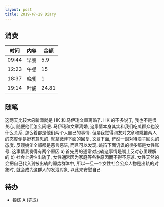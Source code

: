 ```yaml
---
layout: post
title: 2019-07-29 Diary
---
```


## 消费

| 时间 | 内容 | 金额 |
| - | - | - |
| 09:44 | 早餐 | 5.9 |
| 12:23 | 午餐 | 15 |
| 18:37 | 晚餐 | 1 |
| 19:14 | 叶酸 | 24.81 |

## 随笔

这两天比较大的新闻就是 HK 和 马伊琍文章离婚了. HK 的不多说了, 我也不是很关心, 随便他们怎么闹吧.
马伊琍和文章离婚, 这事情本身其实和我们吃瓜群众也没什么关系, 怎么着都是他们两个人自己的事情.
但是我觉得网友对文章和姚笛两人的态度倒是挺有意思的. 就拿微博下面的回复,
文章下面, 俨然一副对待浪子回头的态度. 反观姚笛全部都是恶言恶语, 而且可以发现, 姚笛下面讥讽的很多都是女性账号.
这事情我觉得有两个原因 a) 首先男的通常对出轨这事情是嘴上反对心里理解的 b) 社会上男性出轨了,
女性通常因为家庭等各种原因而不得不原谅. 女性天然的会把自己代入到被出轨的弱势群体中,
所以一旦一个女性社会公众人物是出轨的对象时, 就会成为这群人的发泄对象, 以此来安慰自己.

## 待办

- 锻炼 A (完成)
